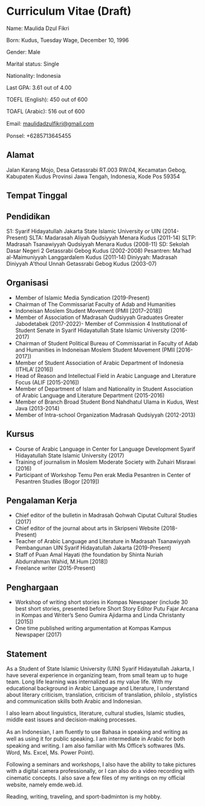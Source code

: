 # Curriculum Vitae (Draft)

Name: Maulida Dzul Fikri

Born: Kudus, Tuesday Wage, December 10, 1996

Gender: Male

Marital status: Single

Nationality: Indonesia

Last GPA: 3.61 out of 4.00

TOEFL (English): 450 out of 600

TOAFL (Arabic): 516 out of 600

Email: maulidadzulﬁkri@gmail.com

Ponsel: +6285713645455

## Alamat
Jalan Karang Mojo, Desa Getassrabi RT.003 RW.04, Kecamatan Gebog, Kabupaten Kudus Provinsi Jawa
Tengah, Indonesia, Kode Pos 59354

## Tempat Tinggal


## Pendidikan

S1: Syarif Hidayatullah Jakarta State Islamic University or UIN (2014-Present)
SLTA: Madarasah Aliyah Qudsiyyah Menara Kudus (2011-14)
SLTP: Madrasah Tsanawiyyah Qudsiyyah Menara Kudus (2008-11)
SD: Sekolah Dasar Negeri 2 Getassrabi Gebog Kudus (2002-2008)
Pesantren: Ma’had al-Maimuniyyah Langgardalem Kudus (2011-14)
Diniyyah: Madrasah Diniyyah A'thoul Unnah Getassrabi Gebog Kudus (2003-07)

## Organisasi

- Member of Islamic Media Syndication (2019-Present)
- Chairman of The Commissariat Faculty of Adab and Humanities
- Indoneisan Moslem Student Movement (PMII [2017–2018])
- Member of Association of Madrasah Qudsiyyah Graduates Greater Jabodetabek (2017-2022)- Member of Commission 4 Institutional of Student Senate
in Syarif Hidayatullah State Islamic University (2016-2017)
- Chairman of Student Political Bureau of Commissariat
in Faculty of Adab and Humanities in Indoneisan Moslem Student Movement (PMII [2016-2017])
- Member of Student Association of Arabic Department of Indonesia (ITHLA’ [2016])
- Head of Reason and Intellectual Field in Arabic Language and Literature Focus (ALIF [2015-2016])
- Member of Department of Islam and Nationality
in Student Association of Arabic Language and Literature Department (2015-2016)
- Member of Branch Broad Student Bond Nahdhatul Ulama in Kudus, West Java (2013-2014)
- Member of Intra-school Organization Madrasah Qudsiyyah (2012-2013)

## Kursus

- Course of Arabic Language
in Center for Language Development Syarif Hidayatullah State Islamic University (2017)
- Training of journalism in Moslem Moderate Society with Zuhairi Misrawi (2016)
- Participant of Workshop Temu Pen erak Media Pesantren in Center of Pesantren Studies (Bogor [2019])

## Pengalaman Kerja

- Chief editor of the bulletin in Madrasah Qohwah Ciputat Cultural Studies (2017)
- Chief editor of the journal about arts in Skripseni Website (2018-Present)
- Teacher of Arabic Language and Literature
in Madrasah Tsanawiyyah Pembangunan UIN Syarif Hidayatullah Jakarta (2019-Present)
- Staﬀ of Puan Amal Hayati (the foundation by Shinta Nuriah Abdurrahman Wahid, M.Hum [2018])
- Freelance writer (2015-Present)

## Penghargaan

- Workshop of writing short stories in Kompas Newspaper
(include 30 best short stories, presented before Short Story Editor Putu Fajar Arcana
in Kompas and Writer’s Seno Gumira Ajidarma and Linda Christanty [2015])
- One time published writing argumentation at Kompas Kampus Newspaper (2017)

## Statement

As a Student of State Islamic University (UIN) Syarif Hidayatullah Jakarta, I have several experience in organizing team, from small team up to huge team. Long life learning was internalized as my value life. With my educational background in Arabic Language and Literature, I understand about literary criticism, translation, criticism of translation, philolo , stylistics and communication skills both Arabic and Indonesian.

I also learn about linguistics, literature, cultural studies, Islamic studies, middle east issues and decision-making processes.

As an Indonesian, I am ﬂuently to use Bahasa in speaking and writing as well as using it for public speaking. I am intermediate in Arabic for both speaking and writing. I am also familiar with Ms Oﬃce’s softwares (Ms. Word, Ms. Excel, Ms. Power Point).

Following a seminars and workshops, I also have the ability to take pictures with a digital camera professionally, or I can also do a video recording with cinematic concepts. I also save a few ﬁles of my writings on my oﬃcial website, namely emde.web.id.

Reading, writing, traveling, and sport-badminton is my hobby.